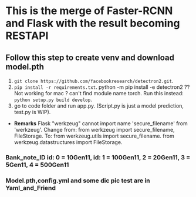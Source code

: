 # This is the merge of Faster-RCNN and Flask with the result becoming RESTAPI

## Follow this step to create venv and download model.pth
1. ```git clone https://github.com/facebookresearch/detectron2.git```.
2. ```pip install -r requirements.txt```.
   python -m pip install -e detectron2 ?? Not working for mac ? can't find module name torch.
   Run this instead: ```python setup.py build develop```.
3. go to code folder and run app.py.
   (Script.py is just a model prediction, test.py is WIP).

- **Remarks**
  Flask "werkzeug" cannot import name 'secure_filename' from 'werkzeug'.
  Change from: from werkzeug import secure_filename, FileStorage.
  To: from werkzeug.utils import secure_filename.
  from werkzeug.datastructures import FileStorage.

### Bank_note_ID id: 0 = 10Gen11, id: 1 = 100Gen11, 2 = 20Gen11, 3 = 5Gen11, 4 = 500Gen11
### Model.pth,config.yml and some dic pic test are in Yaml_and_Friend
